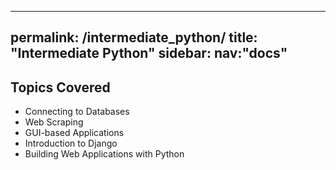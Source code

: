 ---
permalink: /intermediate_python/
title: "Intermediate Python" 
sidebar: 
    nav:"docs"
 ---   



## Topics Covered
* Connecting to Databases
* Web Scraping
* GUI-based Applications
* Introduction to Django
* Building Web Applications with Python
